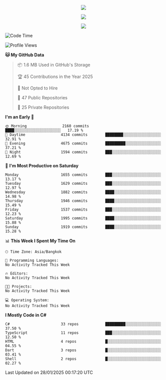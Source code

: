 <p align="center">
  <a href="say-hi.gif"> 
    <img align="center" src="say-hi.gif"/>
  </a>
</p>
<p align="center">
  <a href="https://github.com/htthinh1999">
    <img align="center" src="https://github-readme-stats-kappa-pink.vercel.app/api?username=htthinh1999&show_icons=true&count_private=true&theme=dracula"/>
  </a>
</p>
<p align="center">
  <a href="https://github.com/htthinh1999">
    <img src="https://github-readme-stats-kappa-pink.vercel.app/api/top-langs/?username=htthinh1999&layout=compact&langs_count=6&count_private=true&hide=tsql,hlsl,glsl,shaderlab&theme=dracula"/>
  </a>
</p>

<!--START_SECTION:waka-->
![Code Time](http://img.shields.io/badge/Code%20Time-0%20secs-blue)

![Profile Views](http://img.shields.io/badge/Profile%20Views-2-blue)

**🐱 My GitHub Data** 

> 📦 1.6 MB Used in GitHub's Storage 
 > 
> 🏆 45 Contributions in the Year 2025
 > 
> 🚫 Not Opted to Hire
 > 
> 📜 47 Public Repositories 
 > 
> 🔑 25 Private Repositories 
 > 
**I'm an Early 🐤** 

```text
🌞 Morning                2160 commits        ████░░░░░░░░░░░░░░░░░░░░░   17.19 % 
🌆 Daytime                4134 commits        ████████░░░░░░░░░░░░░░░░░   32.91 % 
🌃 Evening                4675 commits        █████████░░░░░░░░░░░░░░░░   37.21 % 
🌙 Night                  1594 commits        ███░░░░░░░░░░░░░░░░░░░░░░   12.69 % 
```
📅 **I'm Most Productive on Saturday** 

```text
Monday                   1655 commits        ███░░░░░░░░░░░░░░░░░░░░░░   13.17 % 
Tuesday                  1629 commits        ███░░░░░░░░░░░░░░░░░░░░░░   12.97 % 
Wednesday                1882 commits        ████░░░░░░░░░░░░░░░░░░░░░   14.98 % 
Thursday                 1946 commits        ████░░░░░░░░░░░░░░░░░░░░░   15.49 % 
Friday                   1537 commits        ███░░░░░░░░░░░░░░░░░░░░░░   12.23 % 
Saturday                 1995 commits        ████░░░░░░░░░░░░░░░░░░░░░   15.88 % 
Sunday                   1919 commits        ████░░░░░░░░░░░░░░░░░░░░░   15.28 % 
```


📊 **This Week I Spent My Time On** 

```text
🕑︎ Time Zone: Asia/Bangkok

💬 Programming Languages: 
No Activity Tracked This Week

🔥 Editors: 
No Activity Tracked This Week

🐱‍💻 Projects: 
No Activity Tracked This Week

💻 Operating System: 
No Activity Tracked This Week
```

**I Mostly Code in C#** 

```text
C#                       33 repos            █████████░░░░░░░░░░░░░░░░   37.50 % 
TypeScript               11 repos            ███░░░░░░░░░░░░░░░░░░░░░░   12.50 % 
HTML                     4 repos             █░░░░░░░░░░░░░░░░░░░░░░░░   04.55 % 
Dart                     3 repos             █░░░░░░░░░░░░░░░░░░░░░░░░   03.41 % 
Shell                    2 repos             █░░░░░░░░░░░░░░░░░░░░░░░░   02.27 % 
```




 Last Updated on 28/01/2025 00:17:20 UTC
<!--END_SECTION:waka-->
